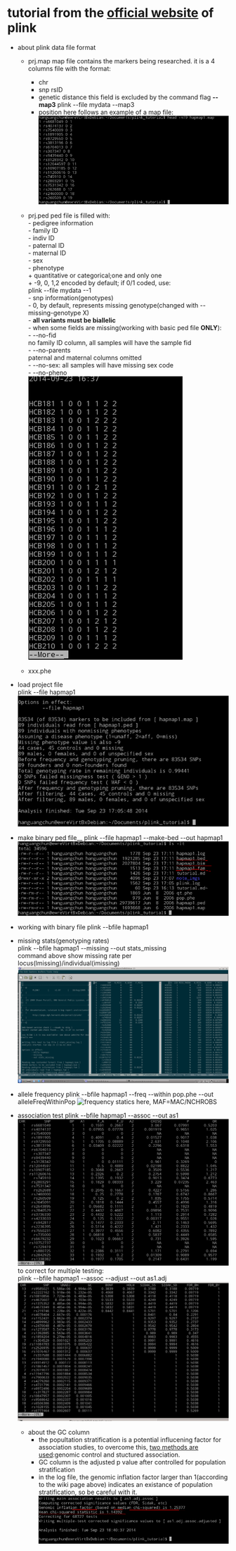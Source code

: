 # tutorial from the [official website](http://pngu.mgh.harvard.edu/~prucell/plink/tutorials.shtml) of plink  

* about plink data file format
  * prj.map
	map file contains the markers being researched. it is a 4 columns file with the format:
	- chr
	- snp rsID
	- genetic distance
	  this field is excluded by the command flag __--map3__
		  plink --file mydata --map3
	- position
	here follows an example of a map file:
	![example map file](./note_imgs/map_file.png)
	
  * prj.ped
	ped file is filled with:  
		- pedigree information   
		  - family ID  
		  - indiv ID  
		  - paternal ID  
		  - maternal ID  
		  - sex  
		  - phenotype  
			+ quantitative or categorical;one and only one  
			+ -9, 0, 1,2 encoded by default; if 0/1 coded, use:  
			  plink --file mydata --1  
		- snp information(genotypes)  
		  - 0, by default, represents missing genotype(changed with --missing-genotype X)  
		  - __all variants must be biallelic__  
		- when some fields are missing(working with basic ped file __ONLY__):  
		  - --no-fid  
			no family ID column, all samples will have the sample fid  
		  - --no-parents  
			paternal and maternal columns omitted  
		  - --no-sex: all samples will have missing sex code  
		  - --no-pheno  
		![the ped file](./note_imgs/ped_file.png)
		  
  * xxx.phe  

* load project file   
  plink --file hapmap1  
  ![example output](./note_imgs/load_proj.png)

* make binary ped file__
  plink --file hapmap1 --make-bed --out hapmap1  
  ![a bed and a bim and a fam file generated](./note_imgs/make_bed.png)  

* working with binary file
  plink --bfile hapmap1

* missing stats(genotyping rates)  
  plink --bfile hapmap1 --missing --out stats_missing  
  command above show missing rate per locus(lmissing)/individual(imissing)  
  ![output of missing stats](./note_imgs/stats_missing.png)

* allele frequency
  plink --bfile hapmap1 --freq --within pop.phe --out alleleFreqWithinPop
  ![frequency statics](./note_imgs/freq_stats.png)
  here, MAF=MAC/NCHROBS

* association test
  plink --bfile hapmap1 --assoc --out as1
  ![here comes the assoc result](./note_imgs/assoc_test.png)  
  to correct for multiple testing:  
  plink --bfile hapmap1 --assoc --adjust --out as1.adj  
  ![association test result adjusted for multiple test](./note_imgs/assoc_adj.png)

	* about the GC column
		* the popultation stratification is a potential influcening factor for association studies, to overcome this, [two methods are used](http://en.wikipedia.org/wiki/Population_stratification):genomic control and stuctured association.
		* GC column is the adjusted p value after controlled for population stratification  
		* in the log file, the genomic inflation factor larger than 1(according to the wiki page above) indicates an existance of population stratification, so be careful with it.![inflation factor](./note_imgs/assoc_adj_log.png)  

